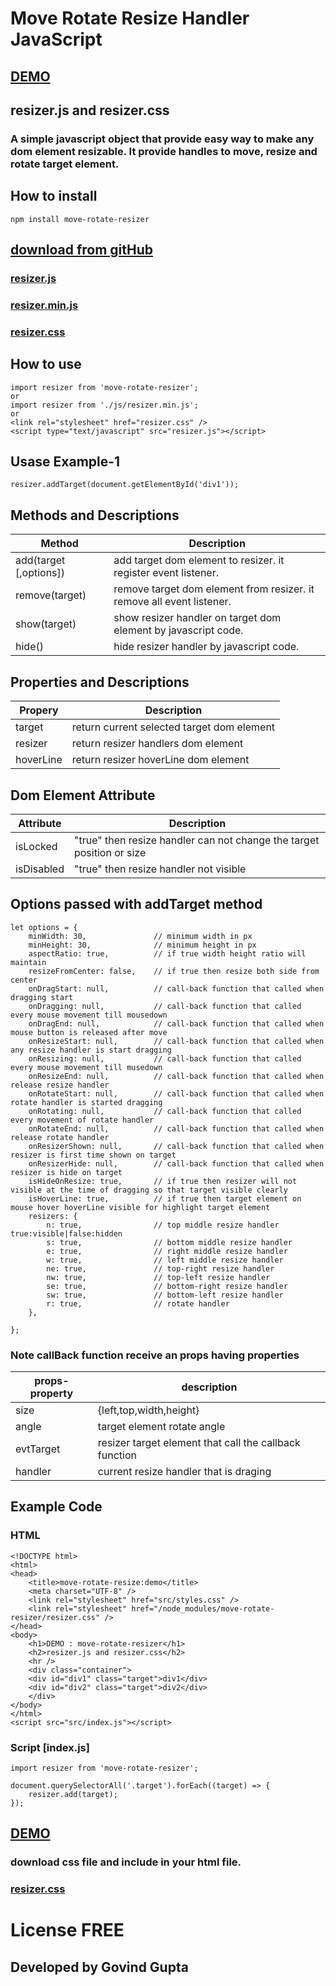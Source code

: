 # Move Rotate Resize Handler JavaScript
## [DEMO](https://bh8q3.csb.app/) 
## resizer.js and resizer.css 
### A simple javascript object that provide easy way to make any dom element resizable. It provide handles to move, resize and rotate target element.


## How to install
    npm install move-rotate-resizer

## [download from gitHub](https://github.com/developergovindgupta/move-rotate-resizer)
### [resizer.js](https://raw.githubusercontent.com/developergovindgupta/move-rotate-resizer/master/resizer.js)
### [resizer.min.js](https://raw.githubusercontent.com/developergovindgupta/move-rotate-resizer/master/resizer.min.js)
### [resizer.css](https://raw.githubusercontent.com/developergovindgupta/move-rotate-resizer/master/resizer.css)


## How to use
    import resizer from 'move-rotate-resizer';
    or
    import resizer from './js/resizer.min.js';
    or
    <link rel="stylesheet" href="resizer.css" />
    <script type="text/javascript" src="resizer.js"></script>


## Usase Example-1

    resizer.addTarget(document.getElementById('div1'));

## Methods and Descriptions
|Method|Description|
|-|-|
|add(target [,options])|add target dom element to resizer. it register event listener.|
|remove(target)|remove target dom element from resizer. it remove all event listener.|
|show(target)|show resizer handler on target dom element by javascript code.|
|hide()|hide resizer handler by javascript code.|

## Properties and Descriptions
|Propery|Description|
|-|-|
|target|return current selected target dom element|
|resizer|return resizer handlers dom element|
|hoverLine|return resizer hoverLine dom element|

## Dom Element Attribute
|Attribute|Description|
|-|-|
|isLocked|"true" then resize handler can not change the target position or size|
|isDisabled|"true" then resize handler not visible|

## Options passed with addTarget method
    let options = {
        minWidth: 30,               // minimum width in px
        minHeight: 30,              // minimum height in px
        aspectRatio: true,          // if true width height ratio will maintain
        resizeFromCenter: false,    // if true then resize both side from center
        onDragStart: null,          // call-back function that called when dragging start
        onDragging: null,           // call-back function that called every mouse movement till mousedown
        onDragEnd: null,            // call-back function that called when mouse button is released after move
        onResizeStart: null,        // call-back function that called when any resize handler is start dragging
        onResizing: null,           // call-back function that called every mouse movement till musedown
        onResizeEnd: null,          // call-back function that called when release resize handler
        onRotateStart: null,        // call-back function that called when rotate handler is started dragging
        onRotating: null,           // call-back function that called every movement of rotate handler
        onRotateEnd: null,          // call-back function that called when release rotate handler
        onResizerShown: null,       // call-back function that called when resizer is first time shown on target
        onResizerHide: null,        // call-back function that called when resizer is hide on target
        isHideOnResize: true,       // if true then resizer will not visible at the time of dragging so that target visible clearly
        isHoverLine: true,          // if true then target element on mouse hover hoverLine visible for highlight target element
        resizers: {
            n: true,                // top middle resize handler            true:visible|false:hidden
            s: true,                // bottom middle resize handler
            e: true,                // right middle resize handler
            w: true,                // left middle resize handler
            ne: true,               // top-right resize handler
            nw: true,               // top-left resize handler
            se: true,               // bottom-right resize handler
            sw: true,               // bottom-left resize handler
            r: true,                // rotate handler
        },
        
    };

### Note callBack function receive an props having properties
|props-property|description|
|-|-|
|size|{left,top,width,height}|
|angle|target element rotate angle|
|evtTarget|resizer target element that call the callback function|
|handler|current resize handler that is draging|


## Example Code
### HTML
    <!DOCTYPE html>
    <html>
    <head>
        <title>move-rotate-resize:demo</title>
        <meta charset="UTF-8" />
        <link rel="stylesheet" href="src/styles.css" />
        <link rel="stylesheet" href="/node_modules/move-rotate-resizer/resizer.css" />
    </head>
    <body>
        <h1>DEMO : move-rotate-resizer</h1>
        <h2>resizer.js and resizer.css</h2>
        <hr />
        <div class="container">
        <div id="div1" class="target">div1</div>
        <div id="div2" class="target">div2</div>
        </div>
    </body>
    </html>
    <script src="src/index.js"></script>

### Script [index.js]
    import resizer from 'move-rotate-resizer';

    document.querySelectorAll('.target').forEach((target) => {
        resizer.add(target);
    });

## [DEMO](https://codesandbox.io/s/move-rotate-resizer-demo-bh8q3) 

### download css file and include in your html file.
### [resizer.css](https://raw.githubusercontent.com/developergovindgupta/move-rotate-resizer/master/resizer.css)

# License FREE
## Developed by Govind Gupta
